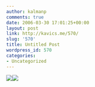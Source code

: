 ```yaml
---
author: kalmanp
comments: true
date: 2006-03-30 17:01:25+00:00
layout: post
link: http://kavics.me/570/
slug: '570'
title: Untitled Post
wordpress_id: 570
categories:
- Uncategorized
---
```


![](http://kavics.freeblog.hu/Files/!!!fénypicture.JPG)![](http://kavics.freeblog.hu/Files/!!fénypicture2.JPG)
